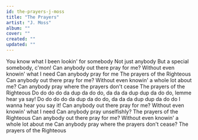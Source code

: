 ```yaml
---
id: the-prayers-j-moss
title: "The Prayers"
artist: "J. Moss"
album: ""
cover: ""
created: ""
updated: ""
---
```


You know what
I been lookin' for somebody
Not just anybody
But a special somebody, c'mon!
Can anybody out there pray for me?
Without even knowin' what I need
Can anybody pray for me
The prayers of the Righteous
Can anybody out there pray for me?
Without even knowin' a whole lot about me?
Can anybody pray where the prayers don't cease
The prayers of the Righteous
Do do do do da dup da do do, da da da dup dup da do do, lemme hear ya say!
Do do do do da dup da do do, da da da dup dup da do do
I wanna hear you say it!
Can anybody out there pray for me?
Without even knowin' what I need
Can anybody pray unselfishly?
The prayers of the Righteous
Can anybody out there pray for me?
Without even knowin' a whole lot about me
Can anybody pray where the prayers don't cease?
The prayers of the Righteous